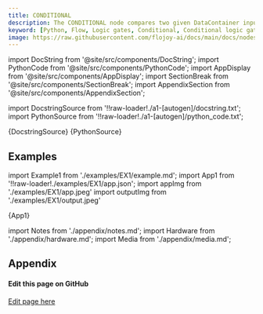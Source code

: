 ```yaml
---
title: CONDITIONAL
description: The CONDITIONAL node compares two given DataContainer inputs and enqueues nodes connected with true or false output based on the comparison result.
keyword: [Python, Flow, Logic gates, Conditional, Conditional logic gates, Python logic gates, Data analysis with conditionals, Streamline logical operations, Condition"-"based transformations, Conditional statements in Python, Python data manipulation, Accurate data insights, Logical operations using conditionals, Data processing using CONDITIONAL logic gates]
image: https://raw.githubusercontent.com/flojoy-ai/docs/main/docs/nodes/LOGIC_GATES/CONDITIONALS/CONDITIONAL/examples/EX1/output.jpeg
---
```


[//]: # (Custom component imports)

import DocString from '@site/src/components/DocString';
import PythonCode from '@site/src/components/PythonCode';
import AppDisplay from '@site/src/components/AppDisplay';
import SectionBreak from '@site/src/components/SectionBreak';
import AppendixSection from '@site/src/components/AppendixSection';

[//]: # (Docstring)

import DocstringSource from '!!raw-loader!./a1-[autogen]/docstring.txt';
import PythonSource from '!!raw-loader!./a1-[autogen]/python_code.txt';

<DocString>{DocstringSource}</DocString>
<PythonCode GLink='LOGIC_GATES/CONDITIONALS/CONDITIONAL/CONDITIONAL.py'>{PythonSource}</PythonCode>

<SectionBreak />

[//]: # (Examples)

## Examples

import Example1 from './examples/EX1/example.md';
import App1 from '!!raw-loader!./examples/EX1/app.json';
import appImg from './examples/EX1/app.jpeg'
import outputImg from './examples/EX1/output.jpeg'

<AppDisplay 
    nodeLabel='CONDITIONAL'
    appImg={appImg}
    outputImg={outputImg}
    >
    {App1}
</AppDisplay>

<Example1 />

<SectionBreak />

[//]: # (Appendix)

import Notes from './appendix/notes.md';
import Hardware from './appendix/hardware.md';
import Media from './appendix/media.md';

## Appendix

<AppendixSection index={0} folderPath='nodes/LOGIC_GATES/CONDITIONALS/CONDITIONAL/appendix/'><Notes /></AppendixSection>
<AppendixSection index={1} folderPath='nodes/LOGIC_GATES/CONDITIONALS/CONDITIONAL/appendix/'><Hardware /></AppendixSection>
<AppendixSection index={2} folderPath='nodes/LOGIC_GATES/CONDITIONALS/CONDITIONAL/appendix/'><Media /></AppendixSection>

<SectionBreak />

[//]: # (Edit page on GitHub)

#### Edit this page on GitHub

[Edit page here](https://github.com/flojoy-ai/docs/tree/main/docs/nodes/LOGIC_GATES/CONDITIONALS/CONDITIONAL)
